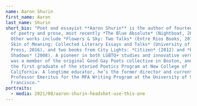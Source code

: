 ```yaml
---
name: Aaron Shurin
first_name: Aaron
last_name: Shurin
short_bio: "Poet and essayist **Aaron Shurin** is the author of fourteen books
  of poetry and prose, most recently *The Blue Absolute* (Nightboat, 2020).
  Other works include *Flowers & Sky: Two Talks* (Entre Rios Books, 2017), *The
  Skin of Meaning: Collected Literary Essays and Talks* (University of Michigan
  Press, 2016), and two books from City Lights: *Citizen* (2012) and *King of
  Shadows* (2008). A pioneer in both LGBTQ+ studies and innovative verse, Shurin
  was a member of the original Good Gay Poets collective in Boston, and later
  the first graduate of the storied Poetics Program at New College of
  California. A longtime educator, he’s the former director and currently
  Professor Emeritus for the MFA Writing Program at the University of San
  Francisco."
portraits:
  - media: 2021/08/aaron-shurin-headshot-use-this-one
---
```

